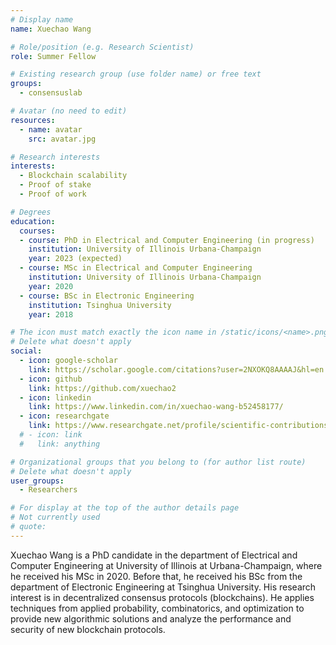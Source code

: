 ```yaml
---
# Display name
name: Xuechao Wang

# Role/position (e.g. Research Scientist)
role: Summer Fellow

# Existing research group (use folder name) or free text
groups:
  - consensuslab

# Avatar (no need to edit)
resources:
  - name: avatar
    src: avatar.jpg

# Research interests
interests:
  - Blockchain scalability
  - Proof of stake
  - Proof of work

# Degrees
education:
  courses:
  - course: PhD in Electrical and Computer Engineering (in progress)
    institution: University of Illinois Urbana-Champaign
    year: 2023 (expected)
  - course: MSc in Electrical and Computer Engineering
    institution: University of Illinois Urbana-Champaign
    year: 2020
  - course: BSc in Electronic Engineering
    institution: Tsinghua University
    year: 2018

# The icon must match exactly the icon name in /static/icons/<name>.png
# Delete what doesn't apply
social:
  - icon: google-scholar
    link: https://scholar.google.com/citations?user=2NXOKQ8AAAAJ&hl=en
  - icon: github
    link: https://github.com/xuechao2
  - icon: linkedin
    link: https://www.linkedin.com/in/xuechao-wang-b52458177/
  - icon: researchgate
    link: https://www.researchgate.net/profile/scientific-contributions/Xuechao-Wang-2164808488
  # - icon: link
  #   link: anything

# Organizational groups that you belong to (for author list route)
# Delete what doesn't apply
user_groups:
  - Researchers

# For display at the top of the author details page
# Not currently used
# quote:
---
```


Xuechao Wang is a PhD candidate in the department of Electrical and Computer Engineering at University of Illinois at Urbana-Champaign, where he received his MSc in 2020. Before that, he received his BSc from the department of Electronic Engineering at Tsinghua University. His research interest is in decentralized consensus protocols (blockchains). He applies techniques from applied probability, combinatorics, and optimization to provide new algorithmic solutions and analyze the performance and security of new blockchain protocols.
